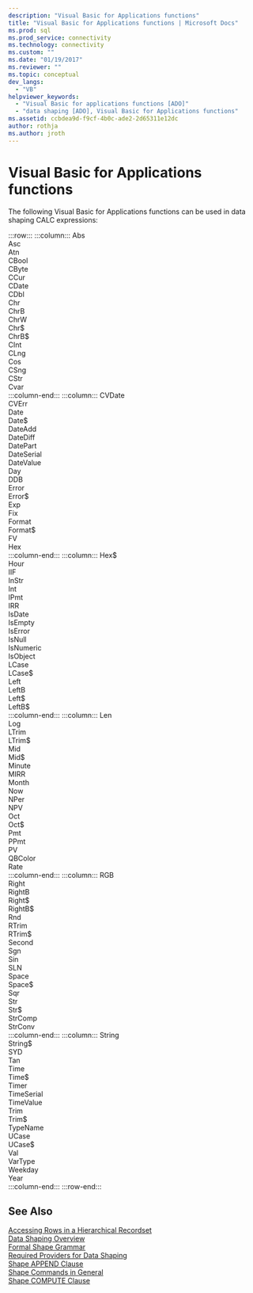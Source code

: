 ```yaml
---
description: "Visual Basic for Applications functions"
title: "Visual Basic for Applications functions | Microsoft Docs"
ms.prod: sql
ms.prod_service: connectivity
ms.technology: connectivity
ms.custom: ""
ms.date: "01/19/2017"
ms.reviewer: ""
ms.topic: conceptual
dev_langs: 
  - "VB"
helpviewer_keywords: 
  - "Visual Basic for applications functions [ADO]"
  - "data shaping [ADO], Visual Basic for Applications functions"
ms.assetid: ccbdea9d-f9cf-4b0c-ade2-2d65311e12dc
author: rothja
ms.author: jroth
---
```

# Visual Basic for Applications functions
The following Visual Basic for Applications functions can be used in data shaping CALC expressions:  

:::row:::
    :::column:::
        Abs  
        Asc  
        Atn  
        CBool  
        CByte  
        CCur  
        CDate  
        CDbl  
        Chr  
        ChrB  
        ChrW  
        Chr$  
        ChrB$  
        CInt  
        CLng  
        Cos  
        CSng  
        CStr  
        Cvar  
    :::column-end:::
    :::column:::
        CVDate  
        CVErr  
        Date  
        Date$  
        DateAdd  
        DateDiff  
        DatePart  
        DateSerial  
        DateValue  
        Day  
        DDB  
        Error  
        Error$  
        Exp  
        Fix  
        Format  
        Format$  
        FV  
        Hex  
    :::column-end:::
    :::column:::
        Hex$  
        Hour  
        IIF  
        InStr  
        Int  
        IPmt  
        IRR  
        IsDate  
        IsEmpty  
        IsError  
        IsNull  
        IsNumeric  
        IsObject  
        LCase  
        LCase$  
        Left  
        LeftB  
        Left$  
        LeftB$  
    :::column-end:::
    :::column:::
        Len  
        Log  
        LTrim  
        LTrim$  
        Mid  
        Mid$  
        Minute  
        MIRR  
        Month  
        Now  
        NPer  
        NPV  
        Oct  
        Oct$  
        Pmt  
        PPmt  
        PV  
        QBColor  
        Rate  
    :::column-end:::
    :::column:::
        RGB  
        Right  
        RightB  
        Right$  
        RightB$  
        Rnd  
        RTrim  
        RTrim$  
        Second  
        Sgn  
        Sin  
        SLN  
        Space  
        Space$  
        Sqr  
        Str  
        Str$  
        StrComp  
        StrConv  
    :::column-end:::
    :::column:::
        String  
        String$  
        SYD  
        Tan  
        Time  
        Time$  
        Timer  
        TimeSerial  
        TimeValue  
        Trim  
        Trim$  
        TypeName  
        UCase  
        UCase$  
        Val  
        VarType  
        Weekday  
        Year  
    :::column-end:::
:::row-end:::

## See Also  
 [Accessing Rows in a Hierarchical Recordset](../../../ado/guide/data/accessing-rows-in-a-hierarchical-recordset.md)   
 [Data Shaping Overview](../../../ado/guide/data/data-shaping-overview.md)   
 [Formal Shape Grammar](../../../ado/guide/data/formal-shape-grammar.md)   
 [Required Providers for Data Shaping](../../../ado/guide/data/required-providers-for-data-shaping.md)   
 [Shape APPEND Clause](../../../ado/guide/data/shape-append-clause.md)   
 [Shape Commands in General](../../../ado/guide/data/shape-commands-in-general.md)   
 [Shape COMPUTE Clause](../../../ado/guide/data/shape-compute-clause.md)
